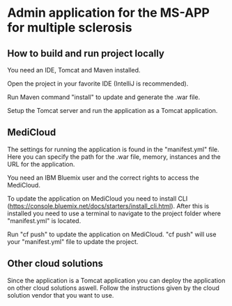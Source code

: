 Admin application for the MS-APP for multiple sclerosis
==============

## How to build and run project locally
You need an IDE, Tomcat and Maven installed.

Open the project in your favorite IDE (IntelliJ is recommended).

Run Maven command "install" to update and generate the .war file.

Setup the Tomcat server and run the application as a Tomcat application.

## MediCloud
The settings for running the application is found in the "manifest.yml" file. Here you can specify the path for the .war file, memory, instances and the URL for the application.

You need an IBM Bluemix user and the correct rights to access the MediCloud. 

To update the application on MediCloud you need to install CLI (https://console.bluemix.net/docs/starters/install_cli.html). 
After this is installed you need to use a terminal to navigate to the project folder where "manifest.yml" is located.

Run "cf push" to update the application on MediCloud. "cf push" will use your "manifest.yml" file to update the project. 

## Other cloud solutions
Since the application is a Tomcat application you can deploy the application on other cloud solutions aswell. Follow the instructions given by the cloud solution vendor that you want to use. 
